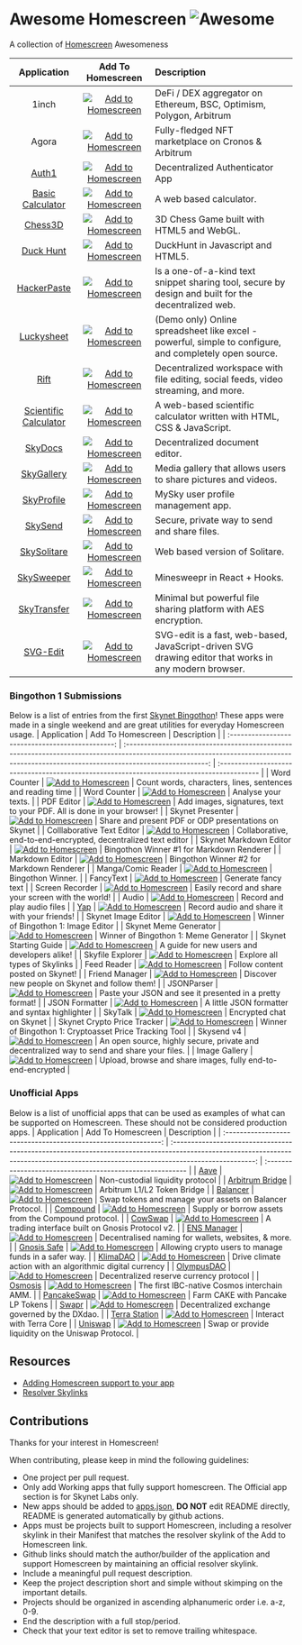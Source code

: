 # Awesome Homescreen ![Awesome](https://cdn.rawgit.com/sindresorhus/awesome/d7305f38d29fed78fa85652e3a63e154dd8e8829/media/badge.svg)

A collection of [Homescreen](https://docs.siasky.net/integrations/homescreen)  Awesomeness

|                                 Application                                 |                                                                                   Add To Homescreen                                                                                   | Description                                                                                            |
| :-------------------------------------------------------------------------: | :-----------------------------------------------------------------------------------------------------------------------------------------------------------------------------------: | :----------------------------------------------------------------------------------------------------- |
|                                    1inch                                    | [![Add to Homescreen](https://siasky.net/CADKZ7bTyVRjMmyMnEsUKDidqdmdaNHaJP25cp_3YGQlkg)](https://homescreen.hns.siasky.net/#/skylink/AQBbKr6XcwHWB3GGKTcn07Wk2wbezb-OFZIqyMUwMSC-qg) | DeFi / DEX aggregator on Ethereum, BSC, Optimism, Polygon, Arbitrum                                    |
|                                    Agora                                    | [![Add to Homescreen](https://siasky.net/CADKZ7bTyVRjMmyMnEsUKDidqdmdaNHaJP25cp_3YGQlkg)](https://homescreen.hns.siasky.net/#/skylink/AQATzLn2zCUxz36Tn81UlH-3959yg3pLcHqZfT2ykNN5jg) | Fully-fledged NFT marketplace on Cronos & Arbitrum                                                     |
|                 [Auth1](https://github.com/Delivator/auth1)                 | [![Add to Homescreen](https://siasky.net/CADKZ7bTyVRjMmyMnEsUKDidqdmdaNHaJP25cp_3YGQlkg)](https://homescreen.hns.siasky.net/#/skylink/AQAsITqIk75Q_LOM--TMmRoys-bBdk04fjao6dnzvAUoMw) | Decentralized Authenticator App                                                                        |
|         [Basic Calculator](https://github.com/skunk-ink/Calculator)         | [![Add to Homescreen](https://siasky.net/CADKZ7bTyVRjMmyMnEsUKDidqdmdaNHaJP25cp_3YGQlkg)](https://homescreen.hns.siasky.net/#/skylink/AQAGUouhot5ni_x0-NEKfQiEliOaiXUaEDY6FleNJsQ_kA) | A web based calculator.                                                                                |
|               [Chess3D](https://github.com/skunk-ink/Chess3D)               | [![Add to Homescreen](https://siasky.net/CADKZ7bTyVRjMmyMnEsUKDidqdmdaNHaJP25cp_3YGQlkg)](https://homescreen.hns.siasky.net/#/skylink/AQBi7_Ln252WtwaI2UcMBdAV46uc9ALUQJ-ITe005LjXUg) | 3D Chess Game built with HTML5 and WebGL.                                                              |
|            [Duck Hunt](https://github.com/skunk-ink/DuckHunt-JS)            | [![Add to Homescreen](https://siasky.net/CADKZ7bTyVRjMmyMnEsUKDidqdmdaNHaJP25cp_3YGQlkg)](https://homescreen.hns.siasky.net/#/skylink/AQDgyujLpv2i_nHer2pi3prtNNe-g1ghs6rm3D6baD9AyQ) | DuckHunt in Javascript and HTML5.                                                                      |
|             [HackerPaste](https://github.com/harej/hackerpaste)             | [![Add to Homescreen](https://siasky.net/CADKZ7bTyVRjMmyMnEsUKDidqdmdaNHaJP25cp_3YGQlkg)](https://homescreen.hns.siasky.net/#/skylink/_AGCc4-wHTEscwQXTox_95VsHjl-GEwrc7rxGhMXCPStRg) | Is a one-of-a-kind text snippet sharing tool, secure by design and built for the decentralized web.    |
|            [Luckysheet](https://github.com/skunk-ink/Luckysheet)            | [![Add to Homescreen](https://siasky.net/CADKZ7bTyVRjMmyMnEsUKDidqdmdaNHaJP25cp_3YGQlkg)](https://homescreen.hns.siasky.net/#/skylink/AQC0wIqnX1fHedyGmsJKTCosSfNqH_qZpUMt1oq2viTRTg) | (Demo only) Online spreadsheet like excel - powerful, simple to configure, and completely open source. |
|                   [Rift](https://github.com/riftdweb/rift)                  | [![Add to Homescreen](https://siasky.net/CADKZ7bTyVRjMmyMnEsUKDidqdmdaNHaJP25cp_3YGQlkg)](https://homescreen.hns.siasky.net/#/skylink/EAD7S3bPStozkTtNtzPwFZ2flVP8r2ZXsfyk31Uw4DdOvA) | Decentralized workspace with file editing, social feeds, video streaming, and more.                    |
| [Scientific Calculator](https://github.com/skunk-ink/scientific-calculator) | [![Add to Homescreen](https://siasky.net/CADKZ7bTyVRjMmyMnEsUKDidqdmdaNHaJP25cp_3YGQlkg)](https://homescreen.hns.siasky.net/#/skylink/AQAnLl4CdbO58-RQonia4vkiy_xC47ObCWqxRSn_jFw7EA) | A web-based scientific calculator written with HTML, CSS & JavaScript.                                 |
|              [SkyDocs](https://github.com/michielpost/SkyDocs)              | [![Add to Homescreen](https://siasky.net/CADKZ7bTyVRjMmyMnEsUKDidqdmdaNHaJP25cp_3YGQlkg)](https://homescreen.hns.siasky.net/#/skylink/AQD0HWOp8klMl6SnFfDMKeggvBN9Kaf_8enri-XEhtZYGw) | Decentralized document editor.                                                                         |
|            [SkyGallery](https://github.com/Delivator/SkyGallery)            | [![Add to Homescreen](https://siasky.net/CADKZ7bTyVRjMmyMnEsUKDidqdmdaNHaJP25cp_3YGQlkg)](https://homescreen.hns.siasky.net/#/skylink/AQBj5IcVxgwD4uXJTYC2RqA65daWMNyIDwzif-elDRfuag) | Media gallery that allows users to share pictures and videos.                                          |
|           [SkyProfile](https://github.com/skynethubio/SkyProfile)           | [![Add to Homescreen](https://siasky.net/CADKZ7bTyVRjMmyMnEsUKDidqdmdaNHaJP25cp_3YGQlkg)](https://homescreen.hns.siasky.net/#/skylink/AQDtUqr62iymhTzEUReRpJ4-2RC2ZKqKlGOM7xc-0iPhOw) | MySky user profile management app.                                                                     |
|               [SkySend](https://github.com/redsolver/skysend)               | [![Add to Homescreen](https://siasky.net/CADKZ7bTyVRjMmyMnEsUKDidqdmdaNHaJP25cp_3YGQlkg)](https://homescreen.hns.siasky.net/#/skylink/AQDikuO5szw9nTHZvvm0jT_iwRIJ74UqyvReNwHePAkqBQ) | Secure, private way to send and share files.                                                           |
|            [SkySolitare](https://github.com/skunk-ink/solitare3)            | [![Add to Homescreen](https://siasky.net/CADKZ7bTyVRjMmyMnEsUKDidqdmdaNHaJP25cp_3YGQlkg)](https://homescreen.hns.siasky.net/#/skylink/AQDptyePRHP9N6sxJmaeXu_va3tCUgRuUSxUhSIYlNq22A) | Web based version of Solitare.                                                                         |
|            [SkySweeper](https://github.com/skunk-ink/skysweeper)            | [![Add to Homescreen](https://siasky.net/CADKZ7bTyVRjMmyMnEsUKDidqdmdaNHaJP25cp_3YGQlkg)](https://homescreen.hns.siasky.net/#/skylink/AQAnA2L-CmnbuT8qkcSZ1Xkk89zXJ7Ak-QsBcrL9rdnzqg) | Minesweepr in React + Hooks.                                                                           |
|             [SkyTransfer](https://github.com/kamy22/skytransfer)            | [![Add to Homescreen](https://siasky.net/CADKZ7bTyVRjMmyMnEsUKDidqdmdaNHaJP25cp_3YGQlkg)](https://homescreen.hns.siasky.net/#/skylink/AQAJGCmM4njSUoFx-YNm64Zgea8QYRo-kHHf3Vht04mYBQ) | Minimal but powerful file sharing platform with AES encryption.                                        |
|               [SVG-Edit](https://github.com/skunk-ink/svgedit)              | [![Add to Homescreen](https://siasky.net/CADKZ7bTyVRjMmyMnEsUKDidqdmdaNHaJP25cp_3YGQlkg)](https://homescreen.hns.siasky.net/#/skylink/AQByWTNclNJp2ndsoE1BTonfgSt85KIPHO49m8Tewjw7mA) | SVG-edit is a fast, web-based, JavaScript-driven SVG drawing editor that works in any modern browser.  |
### Bingothon 1 Submissions
Below is a list of entries from the first [Skynet Bingothon](https://github.com/SkynetLabs/SkynetBingothon1)! These apps were made in a single weekend and are great utilities for everyday Homescreen usage.
|                    Application                   |                                                                                   Add To Homescreen                                                                                   | Description                                                                                |
| :----------------------------------------------: | :-----------------------------------------------------------------------------------------------------------------------------------------------------------------------------------: | :----------------------------------------------------------------------------------------- |
|                   Word Counter                   | [![Add to Homescreen](https://siasky.net/CADKZ7bTyVRjMmyMnEsUKDidqdmdaNHaJP25cp_3YGQlkg)](https://homescreen.hns.siasky.net/#/skylink/AQDP77GcO9OeNiC3Obxv64VeJbmfCx4_N8XAmI0ONZKTXA) | Count words, characters, lines, sentences and reading time                                 |
|                   Word Counter                   | [![Add to Homescreen](https://siasky.net/CADKZ7bTyVRjMmyMnEsUKDidqdmdaNHaJP25cp_3YGQlkg)](https://homescreen.hns.siasky.net/#/skylink/AQDBJ5NVtaXehjTKM_ru1PbLY1LQNh0i_hxNojSlCtFQFA) | Analyse your texts.                                                                        |
|                    PDF Editor                    | [![Add to Homescreen](https://siasky.net/CADKZ7bTyVRjMmyMnEsUKDidqdmdaNHaJP25cp_3YGQlkg)](https://homescreen.hns.siasky.net/#/skylink/AQB0OcDJjnuZRS57IhghjVlW5rF3IIIsHQtY3llCibhPTA) | Add images, signatures, text to your PDF. All is done in your browser!                     |
|                 Skynet Presenter                 | [![Add to Homescreen](https://siasky.net/CADKZ7bTyVRjMmyMnEsUKDidqdmdaNHaJP25cp_3YGQlkg)](https://homescreen.hns.siasky.net/#/skylink/AQDWobMwM-_XCbu4VR7QoqR0NhjXvfdbrj70qqix5JIeVg) | Share and present PDF or ODP presentations on Skynet                                       |
|            Colllaborative Text Editor            | [![Add to Homescreen](https://siasky.net/CADKZ7bTyVRjMmyMnEsUKDidqdmdaNHaJP25cp_3YGQlkg)](https://homescreen.hns.siasky.net/#/skylink/AQD_6XyRye9Bl3l-_T2ZegXb5yRLTtg36MsjUFnS6ikA5g) | Collaborative, end-to-end-encrypted, decentralized text editor                             |
|              Skynet Markdown Editor              | [![Add to Homescreen](https://siasky.net/CADKZ7bTyVRjMmyMnEsUKDidqdmdaNHaJP25cp_3YGQlkg)](https://homescreen.hns.siasky.net/#/skylink/AQCkn7GlKQ2zg0Qf9rEdnfqqKloXsXCOYQeP6KQhVN79-Q) | Bingothon Winner #1 for Markdown Renderer                                                  |
|                  Markdown Editor                 | [![Add to Homescreen](https://siasky.net/CADKZ7bTyVRjMmyMnEsUKDidqdmdaNHaJP25cp_3YGQlkg)](https://homescreen.hns.siasky.net/#/skylink/AQCjrEre4zfRzE1u9sn9cNEBdk4E4lX67StMJkdC35Uh-Q) | Bingothon Winner #2 for Markdown Renderer                                                  |
|                Manga/Comic Reader                | [![Add to Homescreen](https://siasky.net/CADKZ7bTyVRjMmyMnEsUKDidqdmdaNHaJP25cp_3YGQlkg)](https://homescreen.hns.siasky.net/#/skylink/AQBs95YOXE73a5FtHUggwoUXHsKBF1lprojnpHKKQK540w) | Bingothon Winner.                                                                          |
|                     FancyText                    | [![Add to Homescreen](https://siasky.net/CADKZ7bTyVRjMmyMnEsUKDidqdmdaNHaJP25cp_3YGQlkg)](https://homescreen.hns.siasky.net/#/skylink/AQAndLpYJ3MZB8kAZOPw8ex9pJzW6Pj9UvVMyKNkNXUbQw) | Generate fancy text                                                                        |
|                  Screen Recorder                 | [![Add to Homescreen](https://siasky.net/CADKZ7bTyVRjMmyMnEsUKDidqdmdaNHaJP25cp_3YGQlkg)](https://homescreen.hns.siasky.net/#/skylink/AQCS3QlOBgS44roh3C-wxG_-iNjb3sHt7NQbLqHuvBHY2A) | Easily record and share your screen with the world!                                        |
|                       Audio                      | [![Add to Homescreen](https://siasky.net/CADKZ7bTyVRjMmyMnEsUKDidqdmdaNHaJP25cp_3YGQlkg)](https://homescreen.hns.siasky.net/#/skylink/AQDxen0EsgB6iEmWDifu5bupr9j98VESiLxvkPUqaQ7HbA) | Record and play audio files                                                                |
| [Yap](https://github.com/PAlexanderFranklin/Yap) | [![Add to Homescreen](https://siasky.net/CADKZ7bTyVRjMmyMnEsUKDidqdmdaNHaJP25cp_3YGQlkg)](https://homescreen.hns.siasky.net/#/skylink/AQCrn58EwIKUsZ94r9bXOGauv-KapM77N1wT62jYAXWovw) | Record audio and share it with your friends!                                               |
|                Skynet Image Editor               | [![Add to Homescreen](https://siasky.net/CADKZ7bTyVRjMmyMnEsUKDidqdmdaNHaJP25cp_3YGQlkg)](https://homescreen.hns.siasky.net/#/skylink/AQCEtWIE3ZEaGk6kbg_3Zn0egOj1wZRWufpLc89FVnVFcQ) | Winner of Bingothon 1: Image Editor                                                        |
|               Skynet Meme Generator              | [![Add to Homescreen](https://siasky.net/CADKZ7bTyVRjMmyMnEsUKDidqdmdaNHaJP25cp_3YGQlkg)](https://homescreen.hns.siasky.net/#/skylink/AQCz0CswdiNXYXp28wcBnrZP5c2pshsf58AD9o3IB6EI5w) | Winner of Bingothon 1: Meme Generator                                                      |
|               Skynet Starting Guide              | [![Add to Homescreen](https://siasky.net/CADKZ7bTyVRjMmyMnEsUKDidqdmdaNHaJP25cp_3YGQlkg)](https://homescreen.hns.siasky.net/#/skylink/AQCIcIe2dq4na7MA5Tu7GBdekAgABBj4Z6Q8_2TcmrD0AQ) | A guide for new users and developers alike!                                                |
|                 Skyfile Explorer                 | [![Add to Homescreen](https://siasky.net/CADKZ7bTyVRjMmyMnEsUKDidqdmdaNHaJP25cp_3YGQlkg)](https://homescreen.hns.siasky.net/#/skylink/AQCUMfoh0_AD7TIhn5YtNwhg-SjA9XpIa72MxOJDLS0u2Q) | Explore all types of Skylinks                                                              |
|                    Feed Reader                   | [![Add to Homescreen](https://siasky.net/CADKZ7bTyVRjMmyMnEsUKDidqdmdaNHaJP25cp_3YGQlkg)](https://homescreen.hns.siasky.net/#/skylink/AQCRv_BRd6te7p9dKq09LKF8lm5b4tsbui5aVfb9ZWl9FQ) | Follow content posted on Skynet!                                                           |
|                  Friend Manager                  | [![Add to Homescreen](https://siasky.net/CADKZ7bTyVRjMmyMnEsUKDidqdmdaNHaJP25cp_3YGQlkg)](https://homescreen.hns.siasky.net/#/skylink/AQD8LbcC5RpnQejO-7bBb1RWOwC881RN3UMK62QpNbx0Dg) | Discover new people on Skynet and follow them!                                             |
|                    JSONParser                    | [![Add to Homescreen](https://siasky.net/CADKZ7bTyVRjMmyMnEsUKDidqdmdaNHaJP25cp_3YGQlkg)](https://homescreen.hns.siasky.net/#/skylink/AQDSk2A2WU90V_9Kz4bJNf66z4a9PJZ5qPTzgrBMcNwP_w) | Paste your JSON and see it presented in a pretty format!                                   |
|                  JSON Formatter                  | [![Add to Homescreen](https://siasky.net/CADKZ7bTyVRjMmyMnEsUKDidqdmdaNHaJP25cp_3YGQlkg)](https://homescreen.hns.siasky.net/#/skylink/AQD4tpSYA4eKuoA80zmQlizf2-4jCAmE0O35jl6fcE1Alg) | A little JSON formatter and syntax highlighter                                             |
|                      SkyTalk                     | [![Add to Homescreen](https://siasky.net/CADKZ7bTyVRjMmyMnEsUKDidqdmdaNHaJP25cp_3YGQlkg)](https://homescreen.hns.siasky.net/#/skylink/AQAbE0gU_4SRZo-mlLFf4kA8Q2QXkfakK3oTH-Vuie7yCg) | Encrypted chat on Skynet                                                                   |
|            Skynet Crypto Price Tracker           | [![Add to Homescreen](https://siasky.net/CADKZ7bTyVRjMmyMnEsUKDidqdmdaNHaJP25cp_3YGQlkg)](https://homescreen.hns.siasky.net/#/skylink/AQBQDct4njofUHRFMq7mLM_lSd90EamZYtiO4iWaWa_49A) | Winner of Bingothon 1: Cryptoasset Price Tracking Tool                                     |
|                    Skysend v4                    | [![Add to Homescreen](https://siasky.net/CADKZ7bTyVRjMmyMnEsUKDidqdmdaNHaJP25cp_3YGQlkg)](https://homescreen.hns.siasky.net/#/skylink/AQBnCuv4UsAkEGGk6D_enHDsvwY0hdU-IidHCbzbsh2iOA) | An open source, highly secure, private and decentralized way to send and share your files. |
|                   Image Gallery                  | [![Add to Homescreen](https://siasky.net/CADKZ7bTyVRjMmyMnEsUKDidqdmdaNHaJP25cp_3YGQlkg)](https://homescreen.hns.siasky.net/#/skylink/AQBpspTnMy1QIZf2Ygfh0BOVeqlfnt8-pOfsUFJ-7_85YQ) | Upload, browse and share images, fully end-to-end-encrypted                                |
### Unofficial Apps
Below is a list of unofficial apps that can be used as examples of what can be supported on Homescreen. These should not be considered production apps.
|                           Application                          |                                                                                   Add To Homescreen                                                                                   | Description                                               |
| :------------------------------------------------------------: | :-----------------------------------------------------------------------------------------------------------------------------------------------------------------------------------: | :-------------------------------------------------------- |
|           [Aave](https://github.com/dghelm/aave-ui/)           | [![Add to Homescreen](https://siasky.net/CADKZ7bTyVRjMmyMnEsUKDidqdmdaNHaJP25cp_3YGQlkg)](https://homescreen.hns.siasky.net/#/skylink/AQC5-5u4WrNjpS58r4U3vEP5P1MbNnAzPIY-rxDfcvB77A) | Non-custodial liquidity protocol                          |
| [Arbitrum Bridge](https://github.com/dghelm/arb-token-bridge/) | [![Add to Homescreen](https://siasky.net/CADKZ7bTyVRjMmyMnEsUKDidqdmdaNHaJP25cp_3YGQlkg)](https://homescreen.hns.siasky.net/#/skylink/AQDhEMjRuvKdECC_cibQ-fUUm7RjRjiZyXotgc2UGFAmuA) | Arbitrum L1/L2 Token Bridge                               |
|       [Balancer](https://github.com/dghelm/frontend-v2/)       | [![Add to Homescreen](https://siasky.net/CADKZ7bTyVRjMmyMnEsUKDidqdmdaNHaJP25cp_3YGQlkg)](https://homescreen.hns.siasky.net/#/skylink/AQARd_BL9z0i3Gj4yzUBZ7EDZbgkCgZ6XSuTDn0IiPUuQA) | Swap tokens and manage your assets on Balancer Protocol.  |
|         [Compound](https://github.com/dghelm/palisade/)        | [![Add to Homescreen](https://siasky.net/CADKZ7bTyVRjMmyMnEsUKDidqdmdaNHaJP25cp_3YGQlkg)](https://homescreen.hns.siasky.net/#/skylink/AQDaZYBJvT6u2CyHziBDEFbhJ_aOIQH_eEqbwwApr9_ryg) | Supply or borrow assets from the Compound protocol.       |
|          [CowSwap](https://github.com/dghelm/cowswap/)         | [![Add to Homescreen](https://siasky.net/CADKZ7bTyVRjMmyMnEsUKDidqdmdaNHaJP25cp_3YGQlkg)](https://homescreen.hns.siasky.net/#/skylink/AQBbOjbtJjCyQ9zWM689XoAam-mZChVwx7n0Y4US-x1zRA) | A trading interface built on Gnosis Protocol v2.          |
|        [ENS Manager](https://github.com/dghelm/ens-app)        | [![Add to Homescreen](https://siasky.net/CADKZ7bTyVRjMmyMnEsUKDidqdmdaNHaJP25cp_3YGQlkg)](https://homescreen.hns.siasky.net/#/skylink/AQCGKp2BulowHzXAnkwJBeest8l2VDoaXR2G5mjyu5qqqA) | Decentralised naming for wallets, websites, & more.       |
|       [Gnosis Safe](https://github.com/dghelm/safe-react)      | [![Add to Homescreen](https://siasky.net/CADKZ7bTyVRjMmyMnEsUKDidqdmdaNHaJP25cp_3YGQlkg)](https://homescreen.hns.siasky.net/#/skylink/AQAXVtJqddODZhYGXgnSPDspB4_ggilsJvFBNBFkl-m5VQ) | Allowing crypto users to manage funds in a safer way.     |
|         [KlimaDAO](https://github.com/dghelm/klimadao)         | [![Add to Homescreen](https://siasky.net/CADKZ7bTyVRjMmyMnEsUKDidqdmdaNHaJP25cp_3YGQlkg)](https://homescreen.hns.siasky.net/#/skylink/AQC3d8ML3sTj7_HWS4FlVZRHc4Nsy2TVEUgg7R3eui1Q6g) | Drive climate action with an algorithmic digital currency |
|    [OlympusDAO](https://github.com/dghelm/olympus-frontend)    | [![Add to Homescreen](https://siasky.net/CADKZ7bTyVRjMmyMnEsUKDidqdmdaNHaJP25cp_3YGQlkg)](https://homescreen.hns.siasky.net/#/skylink/AQD0mewy_yX9KPI1zDTBi1LQuAXM3xWN7dKORLxTtwCEpQ) | Decentralized reserve currency protocol                   |
|     [Osmosis](https://github.com/dghelm/osmosis-frontend/)     | [![Add to Homescreen](https://siasky.net/CADKZ7bTyVRjMmyMnEsUKDidqdmdaNHaJP25cp_3YGQlkg)](https://homescreen.hns.siasky.net/#/skylink/AQDqitdFxUxwpXUGvfn3FS-x90OdaUR_b80v3pldJiYx5w) | The first IBC-native Cosmos interchain AMM.               |
|    [PancakeSwap](https://github.com/dghelm/pancake-frontend)   | [![Add to Homescreen](https://siasky.net/CADKZ7bTyVRjMmyMnEsUKDidqdmdaNHaJP25cp_3YGQlkg)](https://homescreen.hns.siasky.net/#/skylink/AQB3fb5XvcNuNLvB76ycl5Pvm-k0NKMzKUZx_beg3jaPWQ) | Farm CAKE with Pancake LP Tokens                          |
|         [Swapr](https://github.com/dghelm/dxswap-dapp)         | [![Add to Homescreen](https://siasky.net/CADKZ7bTyVRjMmyMnEsUKDidqdmdaNHaJP25cp_3YGQlkg)](https://homescreen.hns.siasky.net/#/skylink/AQA78StqX5ahskjK2i340c3_46RnIf3FwGicsGuZVjaTfQ) | Decentralized exchange governed by the DXdao.             |
|       [Terra Station](https://github.com/dghelm/station)       | [![Add to Homescreen](https://siasky.net/CADKZ7bTyVRjMmyMnEsUKDidqdmdaNHaJP25cp_3YGQlkg)](https://homescreen.hns.siasky.net/#/skylink/AQBB1GuEXGFOea6pmmyaL_o0XYbN_TNdF3pKYDlaM8KD6A) | Interact with Terra Core                                  |
|   [Uniswap](https://github.com/SkynetLabs/uniswap-interface/)  | [![Add to Homescreen](https://siasky.net/CADKZ7bTyVRjMmyMnEsUKDidqdmdaNHaJP25cp_3YGQlkg)](https://homescreen.hns.siasky.net/#/skylink/AQBTlVUdVT_qLqqA_4umNe8aiO6KxoGbfvWzEEk0OyvF7w) | Swap or provide liquidity on the Uniswap Protocol.        |
## Resources

- [Adding Homescreen support to your app](https://docs.siasky.net/integrations/homescreen/adding-homescreen-support-to-an-app)
- [Resolver Skylinks](https://docs.siasky.net/skynet-topics/resolver-skylinks#web-tools)

## Contributions

Thanks for your interest in Homescreen!

When contributing, please keep in mind the following guidelines:

- One project per pull request.
- Only add Working apps that fully support homescreen. The Official app section is for Skynet Labs only.
- New apps should be added to [apps.json](./src/apps.json), **DO NOT** edit README directly, README is generated automatically by github actions.
- Apps must be projects built to support Homescreen, including a resolver skylink in their Manifest that matches the resolver skylink of the Add to Homescreen link.
- Github links should match the author/builder of the application and support Homescreen by maintaining an official resolver skylink.
- Include a meaningful pull request description.
- Keep the project description short and simple without skimping on the important details.
- Projects should be organized in ascending alphanumeric order i.e. a-z, 0-9.
- End the description with a full stop/period.
- Check that your text editor is set to remove trailing whitespace.


